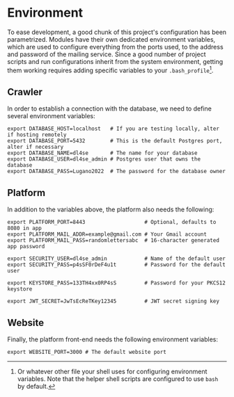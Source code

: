 # Environment

To ease development, a good chunk of this project's configuration has been parametrized. Modules have their own
dedicated environment variables, which are used to configure everything from the ports used, to the address and password
of the mailing service. Since a good number of project scripts and run configurations inherit from the system
environment, getting them working requires adding specific variables to your `.bash_profile`[^1].

## Crawler

In order to establish a connection with the database, we need to define several environment variables:

```shell
export DATABASE_HOST=localhost   # If you are testing locally, alter if hosting remotely
export DATABASE_PORT=5432        # This is the default Postgres port, alter if necessary
export DATABASE_NAME=dl4se       # The name for your database
export DATABASE_USER=dl4se_admin # Postgres user that owns the database
export DATABASE_PASS=Lugano2022  # The password for the database owner
```

## Platform

In addition to the variables above, the platform also needs the following:

```shell
export PLATFORM_PORT=8443                   # Optional, defaults to 8080 in app
export PLATFORM_MAIL_ADDR=example@gmail.com # Your Gmail account
export PLATFORM_MAIL_PASS=randomlettersabc  # 16-character generated app password

export SECURITY_USER=dl4se_admin            # Name of the default user
export SECURITY_PASS=p4sSF0rDeF4u1t         # Password for the default user

export KEYSTORE_PASS=133TH4xx0RP4sS         # Password for your PKCS12 keystore

export JWT_SECRET=JwTsEcReTKey12345         # JWT secret signing key
```

## Website

Finally, the platform front-end needs the following environment variables:

```shell
export WEBSITE_PORT=3000 # The default website port
```

[^1]: Or whatever other file your shell uses for configuring environment variables. Note that the helper shell scripts
are configured to use `bash` by default.
